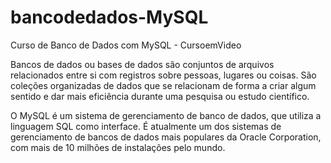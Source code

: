 # bancodedados-MySQL

Curso de Banco de Dados com MySQL - CursoemVideo

Bancos de dados ou bases de dados são conjuntos de arquivos relacionados entre si com registros sobre pessoas, lugares ou coisas. São coleções organizadas de dados que se relacionam de forma a criar algum sentido e dar mais eficiência durante uma pesquisa ou estudo científico.

O MySQL é um sistema de gerenciamento de banco de dados, que utiliza a linguagem SQL como interface. É atualmente um dos sistemas de gerenciamento de bancos de dados mais populares da Oracle Corporation, com mais de 10 milhões de instalações pelo mundo.